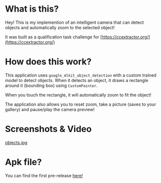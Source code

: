 # What is this?
Hey! This is my implemention of an intelligent camera that can detect objects and automatically zoom to the selected object!

It was built as a qualification task challenge for [https://ccextractor.org/](https://ccextractor.org/)

# How does this work?

This application uses `google_mlkit_object_detection` with a custom trained model to detect objects. When it detects an object, it draws a rectangle around it (bounding box) using `CustomPainter`.

When you touch the rectangle, it will automatically zoom to fit the object!

The application also allows you to reset zoom, take a picture (saves to your gallery) and pause/play the camera preview!

# Screenshots & Video

[objects.jpg](https://github.com/MarkisDev/intellicam/blob/main/screenshots/1.jpg?raw=true "Objects with detection")

# Apk file?
You can find the first pre-release [here!](https://github.com/MarkisDev/caninecam/releases/tag/release)
